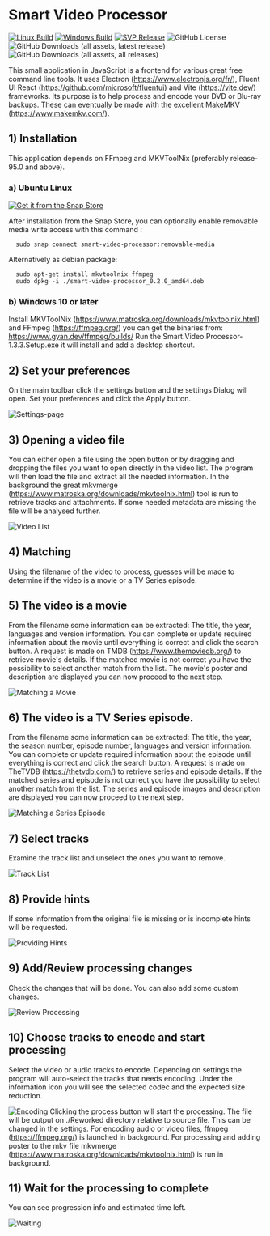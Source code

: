 # Smart Video Processor

[![Linux Build](https://img.shields.io/github/actions/workflow/status/xfuentes/smart-video-processor/build-linux.yml?logo=linux&logoColor=white)](https://github.com/xfuentes/smart-video-processor/actions/workflows/build-linux.yml)
[![Windows Build](https://img.shields.io/github/actions/workflow/status/xfuentes/smart-video-processor/build-windows.yml?label=win%20build)](https://github.com/xfuentes/smart-video-processor/actions/workflows/build-windows.yml)
[![SVP Release](https://img.shields.io/github/v/release/xfuentes/smart-video-processor?logo=npm&sort=semver)](https://github.com/xfuentes/smart-video-processor/releases)
![GitHub License](https://img.shields.io/github/license/xfuentes/smart-video-processor)
![GitHub Downloads (all assets, latest release)](https://img.shields.io/github/downloads-pre/xfuentes/smart-video-processor/latest/total)
![GitHub Downloads (all assets, all releases)](https://img.shields.io/github/downloads/xfuentes/smart-video-processor/total)

This small application in JavaScript is a frontend for various great free command line tools.
It uses Electron (https://www.electronjs.org/fr/), Fluent UI React (https://github.com/microsoft/fluentui) and
Vite (https://vite.dev/) frameworks.
Its purpose is to help process and encode your DVD or Blu-ray backups.
These can eventually be made with the excellent MakeMKV (https://www.makemkv.com/).

## 1) Installation

This application depends on FFmpeg and MKVToolNix (preferably release-95.0 and above).

### a) Ubuntu Linux
[![Get it from the Snap Store](https://snapcraft.io/en/light/install.svg)](https://snapcraft.io/smart-video-processor)

After installation from the Snap Store, you can optionally enable removable media write access with this command :
  ```shell
    sudo snap connect smart-video-processor:removable-media
  ```

Alternatively as debian package:
  ```shell
    sudo apt-get install mkvtoolnix ffmpeg
    sudo dpkg -i ./smart-video-processor_0.2.0_amd64.deb
  ```

### b) Windows 10 or later

Install MKVToolNix (https://www.matroska.org/downloads/mkvtoolnix.html)
and FFmpeg (https://ffmpeg.org/) you can get the binaries from: https://www.gyan.dev/ffmpeg/builds/
Run the Smart.Video.Processor-1.3.3.Setup.exe it will install and add a desktop shortcut.

## 2) Set your preferences

On the main toolbar click the settings button and the settings Dialog will open.
Set your preferences and click the Apply button.

![Settings-page](docs/img/01-settings-page.png)

## 3) Opening a video file

You can either open a file using the open button or by dragging and dropping the files you want to open directly in the
video list.
The program will then load the file and extract all the needed information.
In the background the great mkvmerge (https://www.matroska.org/downloads/mkvtoolnix.html) tool is run to retrieve
tracks and attachments. If some needed metadata are missing the file will be analysed further.

![Video List](./docs/img/02-video-list.png)

## 4) Matching

Using the filename of the video to process, guesses will be made to determine if the video is a movie or a TV Series
episode.

## 5) The video is a movie

From the filename some information can be extracted:
The title, the year, languages and version information.
You can complete or update required information about the movie until everything is correct and click the search button.
A request is made on TMDB (https://www.themoviedb.org/) to retrieve movie's details.
If the matched movie is not correct you have the possibility to select another match from the list.
The movie's poster and description are displayed you can now proceed to the next step.

![Matching a Movie](docs/img/03-matching-movie.png)

## 6) The video is a TV Series episode.

From the filename some information can be extracted:
The title, the year, the season number, episode number, languages and version information.
You can complete or update required information about the episode until everything is correct and click the search
button.
A request is made on TheTVDB (https://thetvdb.com/) to retrieve series and episode details.
If the matched series and episode is not correct you have the possibility to select another match from the list.
The series and episode images and description are displayed you can now proceed to the next step.

![Matching a Series Episode](docs/img/04-matching-tv-show-episode.png)

## 7) Select tracks

Examine the track list and unselect the ones you want to remove.

![Track List](docs/img/05-tracks.png)

## 8) Provide hints

If some information from the original file is missing or is incomplete hints will be requested.

![Providing Hints](docs/img/06-hints.png)

## 9) Add/Review processing changes

Check the changes that will be done. You can also add some custom changes.

![Review Processing](docs/img/07-processing.png)

## 10) Choose tracks to encode and start processing

Select the video or audio tracks to encode. Depending on settings the program will auto-select the tracks
that needs encoding. Under the information icon you will see the selected codec and the expected size reduction.

![Encoding](docs/img/08-encoding.png)
Clicking the process button will start the processing. The file will be output on ./Reworked directory relative to
source file.
This can be changed in the settings.
For encoding audio or video files, ffmpeg (https://ffmpeg.org/) is launched in background.
For processing and adding poster to the mkv file mkvmerge (https://www.matroska.org/downloads/mkvtoolnix.html) is run in
background.

## 11) Wait for the processing to complete

You can see progression info and estimated time left.

![Waiting](docs/img/09-waiting.png)
